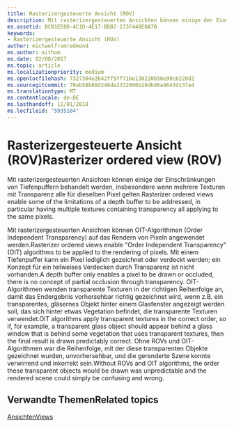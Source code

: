 ```yaml
---
title: Rasterizergesteuerte Ansicht (ROV)
description: Mit rasterizergesteuerten Ansichten können einige der Einschränkungen von Tiefenpuffern behandelt werden, insbesondere wenn mehrere Texturen mit Transparenz alle für dieselben Pixel gelten.
ms.assetid: BCB1EE0D-4C1D-4E17-BDB7-173F448E0A7B
keywords:
- Rasterizergesteuerte Ansicht (ROV)
author: michaelfromredmond
ms.author: mithom
ms.date: 02/08/2017
ms.topic: article
ms.localizationpriority: medium
ms.openlocfilehash: 7327304e2b42ff5ff71be136220b58e99c6228d2
ms.sourcegitcommit: 70ab58b88d248de2332096b20dbd6a4643d137a4
ms.translationtype: MT
ms.contentlocale: de-DE
ms.lasthandoff: 11/01/2018
ms.locfileid: "5935104"
---
```

# <a name="rasterizer-ordered-view-rov"></a><span data-ttu-id="a773d-104">Rasterizergesteuerte Ansicht (ROV)</span><span class="sxs-lookup"><span data-stu-id="a773d-104">Rasterizer ordered view (ROV)</span></span>


<span data-ttu-id="a773d-105">Mit rasterizergesteuerten Ansichten können einige der Einschränkungen von Tiefenpuffern behandelt werden, insbesondere wenn mehrere Texturen mit Transparenz alle für dieselben Pixel gelten.</span><span class="sxs-lookup"><span data-stu-id="a773d-105">Rasterizer ordered views enable some of the limitations of a depth buffer to be addressed, in particular having multiple textures containing transparency all applying to the same pixels.</span></span>

<span data-ttu-id="a773d-106">Mit rasterizergesteuerten Ansichten können OIT-Algorithmen (Order Independent Transparency) auf das Rendern von Pixeln angewendet werden.</span><span class="sxs-lookup"><span data-stu-id="a773d-106">Rasterizer ordered views enable "Order Independent Transparency" (OIT) algorithms to be applied to the rendering of pixels.</span></span> <span data-ttu-id="a773d-107">Mit einem Tiefenpuffer kann ein Pixel lediglich gezeichnet oder verdeckt werden; ein Konzept für ein teilweises Verdecken durch Transparenz ist nicht vorhanden.</span><span class="sxs-lookup"><span data-stu-id="a773d-107">A depth buffer only enables a pixel to be drawn or occluded, there is no concept of partial occlusion through transparency.</span></span> <span data-ttu-id="a773d-108">OIT-Algorithmen wenden transparente Texturen in der richtigen Reihenfolge an, damit das Endergebnis vorhersehbar richtig gezeichnet wird, wenn z.B. ein transparentes, gläsernes Objekt hinter einem Glasfenster angezeigt werden soll, das sich hinter etwas Vegetation befindet, die transparente Texturen verwendet.</span><span class="sxs-lookup"><span data-stu-id="a773d-108">OIT algorithms apply transparent textures in the correct order, so if, for example, a transparent glass object should appear behind a glass window that is behind some vegetation that uses transparent textures, then the final result is drawn predictably correct.</span></span> <span data-ttu-id="a773d-109">Ohne ROVs und OIT-Algorithmen war die Reihenfolge, mit der diese transparenten Objekte gezeichnet wurden, unvorhersehbar, und die gerenderte Szene konnte verwirrend und inkorrekt sein.</span><span class="sxs-lookup"><span data-stu-id="a773d-109">Without ROVs and OIT algorithms, the order these transparent objects would be drawn was unpredictable and the rendered scene could simply be confusing and wrong.</span></span>

## <a name="span-idrelated-topicsspanrelated-topics"></a><span data-ttu-id="a773d-110"><span id="related-topics"></span>Verwandte Themen</span><span class="sxs-lookup"><span data-stu-id="a773d-110"><span id="related-topics"></span>Related topics</span></span>


[<span data-ttu-id="a773d-111">Ansichten</span><span class="sxs-lookup"><span data-stu-id="a773d-111">Views</span></span>](views.md)

 

 




